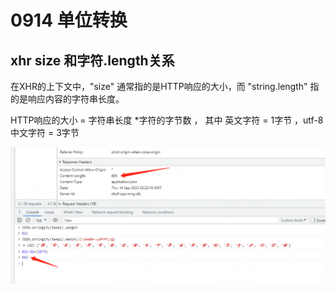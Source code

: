 # 0914 单位转换

## xhr size 和字符.length关系

在XHR的上下文中，"size" 通常指的是HTTP响应的大小，而 "string.length" 指的是响应内容的字符串长度。

HTTP响应的大小 = 字符串长度 *字符的字节数 ， 其中 英文字符 = 1字节 ，utf-8中文字符 = 3字节

![Untitled](0914%20%E5%8D%95%E4%BD%8D%E8%BD%AC%E6%8D%A2%201609afc99678449fa2a62a6554e51a1f/Untitled.png)